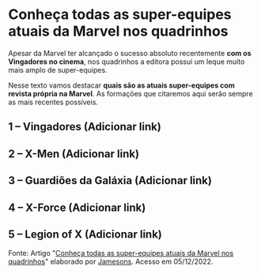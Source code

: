 # Conheça todas as super-equipes atuais da Marvel nos quadrinhos

Apesar da Marvel ter alcançado o sucesso absoluto recentemente **com os Vingadores no cinema**, nos quadrinhos a editora possui um leque muito mais amplo de super-equipes.

Nesse texto vamos destacar **quais são as atuais super-equipes com revista própria na Marvel**. As formações que citaremos aqui serão sempre as mais recentes possíveis. 

## 1 – Vingadores (Adicionar link)
## 2 – X-Men (Adicionar link)
## 3 – Guardiões da Galáxia (Adicionar link)
## 4 – X-Force (Adicionar link)
## 5 – Legion of X (Adicionar link)


Fonte: Artigo "[Conheça todas as super-equipes atuais da Marvel nos quadrinhos]" elaborado por [Jamesons]. Acesso em 05/12/2022.

[Conheça todas as super-equipes atuais da Marvel nos quadrinhos]: https://jamesons.com.br/conheca-todas-as-super-equipes-atuais-da-marvel-nos-quadrinhos/
[Jamesons]: https://jamesons.com.br/
